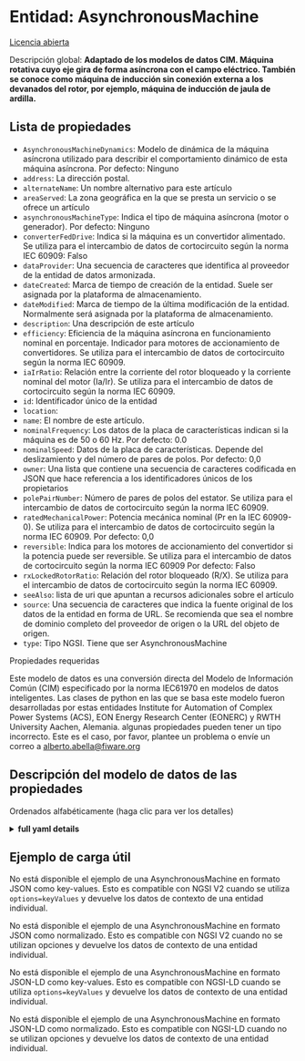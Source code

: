 Entidad: AsynchronousMachine  
============================  
[Licencia abierta](https://github.com/smart-data-models//dataModel.EnergyCIM/blob/master/AsynchronousMachine/LICENSE.md)  
Descripción global: **Adaptado de los modelos de datos CIM. Máquina rotativa cuyo eje gira de forma asíncrona con el campo eléctrico.  También se conoce como máquina de inducción sin conexión externa a los devanados del rotor, por ejemplo, máquina de inducción de jaula de ardilla.**  

## Lista de propiedades  

- `AsynchronousMachineDynamics`: Modelo de dinámica de la máquina asíncrona utilizado para describir el comportamiento dinámico de esta máquina asíncrona. Por defecto: Ninguno  - `address`: La dirección postal.  - `alternateName`: Un nombre alternativo para este artículo  - `areaServed`: La zona geográfica en la que se presta un servicio o se ofrece un artículo  - `asynchronousMachineType`: Indica el tipo de máquina asíncrona (motor o generador). Por defecto: Ninguno  - `converterFedDrive`: Indica si la máquina es un convertidor alimentado. Se utiliza para el intercambio de datos de cortocircuito según la norma IEC 60909: Falso  - `dataProvider`: Una secuencia de caracteres que identifica al proveedor de la entidad de datos armonizada.  - `dateCreated`: Marca de tiempo de creación de la entidad. Suele ser asignada por la plataforma de almacenamiento.  - `dateModified`: Marca de tiempo de la última modificación de la entidad. Normalmente será asignada por la plataforma de almacenamiento.  - `description`: Una descripción de este artículo  - `efficiency`: Eficiencia de la máquina asíncrona en funcionamiento nominal en porcentaje. Indicador para motores de accionamiento de convertidores. Se utiliza para el intercambio de datos de cortocircuito según la norma IEC 60909.  - `iaIrRatio`: Relación entre la corriente del rotor bloqueado y la corriente nominal del motor (Ia/Ir). Se utiliza para el intercambio de datos de cortocircuito según la norma IEC 60909.  - `id`: Identificador único de la entidad  - `location`:   - `name`: El nombre de este artículo.  - `nominalFrequency`: Los datos de la placa de características indican si la máquina es de 50 o 60 Hz. Por defecto: 0.0  - `nominalSpeed`: Datos de la placa de características.  Depende del deslizamiento y del número de pares de polos. Por defecto: 0,0  - `owner`: Una lista que contiene una secuencia de caracteres codificada en JSON que hace referencia a los identificadores únicos de los propietarios  - `polePairNumber`: Número de pares de polos del estator. Se utiliza para el intercambio de datos de cortocircuito según la norma IEC 60909.  - `ratedMechanicalPower`: Potencia mecánica nominal (Pr en la IEC 60909-0). Se utiliza para el intercambio de datos de cortocircuito según la norma IEC 60909. Por defecto: 0,0  - `reversible`: Indica para los motores de accionamiento del convertidor si la potencia puede ser reversible. Se utiliza para el intercambio de datos de cortocircuito según la norma IEC 60909 Por defecto: Falso  - `rxLockedRotorRatio`: Relación del rotor bloqueado (R/X). Se utiliza para el intercambio de datos de cortocircuito según la norma IEC 60909.  - `seeAlso`: lista de uri que apuntan a recursos adicionales sobre el artículo  - `source`: Una secuencia de caracteres que indica la fuente original de los datos de la entidad en forma de URL. Se recomienda que sea el nombre de dominio completo del proveedor de origen o la URL del objeto de origen.  - `type`: Tipo NGSI. Tiene que ser AsynchronousMachine    
Propiedades requeridas  
Este modelo de datos es una conversión directa del Modelo de Información Común (CIM) especificado por la norma IEC61970 en modelos de datos inteligentes. Las clases de python en las que se basa este modelo fueron desarrolladas por estas entidades Institute for Automation of Complex Power Systems (ACS), EON Energy Research Center (EONERC) y RWTH University Aachen, Alemania. algunas propiedades pueden tener un tipo incorrecto. Este es el caso, por favor, plantee un problema o envíe un correo a alberto.abella@fiware.org  
## Descripción del modelo de datos de las propiedades  
Ordenados alfabéticamente (haga clic para ver los detalles)  
<details><summary><strong>full yaml details</strong></summary>    
```yaml  
AsynchronousMachine:    
  description: 'Adapted from CIM data models. A rotating machine whose shaft rotates asynchronously with the electrical field.  Also known as an induction machine with no external connection to the rotor windings, e.g squirrel-cage induction machine.'    
  properties:    
    AsynchronousMachineDynamics:    
      description: 'Asynchronous machine dynamics model used to describe dynamic behavior of this asynchronous machine. Default: None'    
      type: number    
      x-ngsi:    
        model: https://schema.org/Number    
    address:    
      description: 'The mailing address.'    
      properties:    
        addressCountry:    
          description: 'Property. The country. For example, Spain. Model:''https://schema.org/Text'''    
          type: string    
        addressLocality:    
          description: 'Property. The locality in which the street address is, and which is in the region. Model:''https://schema.org/Text'''    
          type: string    
        addressRegion:    
          description: 'Property. The region in which the locality is, and which is in the country. Model:''https://schema.org/Text'''    
          type: string    
        areaServed:    
          description: 'Property. The geographic area where a service or offered item is provided. Model:''https://schema.org/Text'''    
          type: string    
        postOfficeBoxNumber:    
          description: 'Property. The post office box number for PO box addresses. For example, Spain. Model:''https://schema.org/Text'''    
          type: string    
        postalCode:    
          description: 'Property. The postal code. For example, Spain. Model:''https://schema.org/Text'''    
          type: string    
        streetAddress:    
          description: 'Property. The street address. Model:''https://schema.org/Text'''    
          type: string    
      type: Property    
    alternateName:    
      description: 'An alternative name for this item'    
      type: Property    
    areaServed:    
      description: 'The geographic area where a service or offered item is provided'    
      type: Property    
      x-ngsi:    
        model: https://schema.org/Text    
    asynchronousMachineType:    
      description: 'Indicates the type of Asynchronous Machine (motor or generator). Default: None'    
      type: number    
      x-ngsi:    
        model: https://schema.org/Number    
    converterFedDrive:    
      description: 'Indicates whether the machine is a converter fed drive. Used for short circuit data exchange according to IEC 60909 Default: False'    
      type: number    
      x-ngsi:    
        model: https://schema.org/Number    
    dataProvider:    
      description: 'A sequence of characters identifying the provider of the harmonised data entity.'    
      type: Property    
    dateCreated:    
      description: 'Entity creation timestamp. This will usually be allocated by the storage platform.'    
      format: date-time    
      type: Property    
    dateModified:    
      description: 'Timestamp of the last modification of the entity. This will usually be allocated by the storage platform.'    
      format: date-time    
      type: Property    
    description:    
      description: 'A description of this item'    
      type: Property    
    efficiency:    
      description: 'Efficiency of the asynchronous machine at nominal operation in percent. Indicator for converter drive motors. Used for short circuit data exchange according to IEC 60909 Default: 0.0'    
      type: number    
      x-ngsi:    
        model: https://schema.org/Number    
    iaIrRatio:    
      description: 'Ratio of locked-rotor current to the rated current of the motor (Ia/Ir). Used for short circuit data exchange according to IEC 60909 Default: 0.0'    
      type: number    
      x-ngsi:    
        model: https://schema.org/Number    
    id:    
      anyOf: &asynchronousmachine_-_properties_-_owner_-_items_-_anyof    
        - description: 'Property. Identifier format of any NGSI entity'    
          maxLength: 256    
          minLength: 1    
          pattern: ^[\w\-\.\{\}\$\+\*\[\]`|~^@!,:\\]+$    
          type: string    
        - description: 'Property. Identifier format of any NGSI entity'    
          format: uri    
          type: string    
      description: 'Unique identifier of the entity'    
      type: Property    
    location:    
      $id: https://geojson.org/schema/Geometry.json    
      $schema: "http://json-schema.org/draft-07/schema#"    
      oneOf:    
        - properties:    
            bbox:    
              items:    
                type: number    
              minItems: 4    
              type: array    
            coordinates:    
              items:    
                type: number    
              minItems: 2    
              type: array    
            type:    
              enum:    
                - Point    
              type: string    
          required:    
            - type    
            - coordinates    
          title: 'GeoJSON Point'    
          type: object    
        - properties:    
            bbox:    
              items:    
                type: number    
              minItems: 4    
              type: array    
            coordinates:    
              items:    
                items:    
                  type: number    
                minItems: 2    
                type: array    
              minItems: 2    
              type: array    
            type:    
              enum:    
                - LineString    
              type: string    
          required:    
            - type    
            - coordinates    
          title: 'GeoJSON LineString'    
          type: object    
        - properties:    
            bbox:    
              items:    
                type: number    
              minItems: 4    
              type: array    
            coordinates:    
              items:    
                items:    
                  items:    
                    type: number    
                  minItems: 2    
                  type: array    
                minItems: 4    
                type: array    
              type: array    
            type:    
              enum:    
                - Polygon    
              type: string    
          required:    
            - type    
            - coordinates    
          title: 'GeoJSON Polygon'    
          type: object    
        - properties:    
            bbox:    
              items:    
                type: number    
              minItems: 4    
              type: array    
            coordinates:    
              items:    
                items:    
                  type: number    
                minItems: 2    
                type: array    
              type: array    
            type:    
              enum:    
                - MultiPoint    
              type: string    
          required:    
            - type    
            - coordinates    
          title: 'GeoJSON MultiPoint'    
          type: object    
        - properties:    
            bbox:    
              items:    
                type: number    
              minItems: 4    
              type: array    
            coordinates:    
              items:    
                items:    
                  items:    
                    type: number    
                  minItems: 2    
                  type: array    
                minItems: 2    
                type: array    
              type: array    
            type:    
              enum:    
                - MultiLineString    
              type: string    
          required:    
            - type    
            - coordinates    
          title: 'GeoJSON MultiLineString'    
          type: object    
        - properties:    
            bbox:    
              items:    
                type: number    
              minItems: 4    
              type: array    
            coordinates:    
              items:    
                items:    
                  items:    
                    items:    
                      type: number    
                    minItems: 2    
                    type: array    
                  minItems: 4    
                  type: array    
                type: array    
              type: array    
            type:    
              enum:    
                - MultiPolygon    
              type: string    
          required:    
            - type    
            - coordinates    
          title: 'GeoJSON MultiPolygon'    
          type: object    
      title: 'GeoJSON Geometry'    
    name:    
      description: 'The name of this item.'    
      type: Property    
    nominalFrequency:    
      description: 'Nameplate data indicates if the machine is 50 or 60 Hz. Default: 0.0'    
      type: number    
      x-ngsi:    
        model: https://schema.org/Number    
    nominalSpeed:    
      description: 'Nameplate data.  Depends on the slip and number of pole pairs. Default: 0.0'    
      type: number    
      x-ngsi:    
        model: https://schema.org/Number    
    owner:    
      description: 'A List containing a JSON encoded sequence of characters referencing the unique Ids of the owner(s)'    
      items:    
        anyOf: *asynchronousmachine_-_properties_-_owner_-_items_-_anyof    
        description: 'Property. Unique identifier of the entity'    
      type: Property    
    polePairNumber:    
      description: 'Number of pole pairs of stator. Used for short circuit data exchange according to IEC 60909 Default: 0'    
      type: number    
      x-ngsi:    
        model: https://schema.org/Number    
    ratedMechanicalPower:    
      description: 'Rated mechanical power (Pr in the IEC 60909-0). Used for short circuit data exchange according to IEC 60909. Default: 0.0'    
      type: number    
      x-ngsi:    
        model: https://schema.org/Number    
    reversible:    
      description: 'Indicates for converter drive motors if the power can be reversible. Used for short circuit data exchange according to IEC 60909 Default: False'    
      type: number    
      x-ngsi:    
        model: https://schema.org/Number    
    rxLockedRotorRatio:    
      description: 'Locked rotor ratio (R/X). Used for short circuit data exchange according to IEC 60909 Default: 0.0'    
      type: number    
      x-ngsi:    
        model: https://schema.org/Number    
    seeAlso:    
      description: 'list of uri pointing to additional resources about the item'    
      oneOf:    
        - items:    
            - format: uri    
              type: string    
          minItems: 1    
          type: array    
        - format: uri    
          type: string    
      type: Property    
    source:    
      description: 'A sequence of characters giving the original source of the entity data as a URL. Recommended to be the fully qualified domain name of the source provider, or the URL to the source object.'    
      type: Property    
    type:    
      description: 'NGSI type. It has to be AsynchronousMachine'    
      enum:    
        - AsynchronousMachine    
      type: Property    
  required: []    
  type: object    
```  
</details>    
## Ejemplo de carga útil  
No está disponible el ejemplo de una AsynchronousMachine en formato JSON como key-values. Esto es compatible con NGSI V2 cuando se utiliza `options=keyValues` y devuelve los datos de contexto de una entidad individual.  
No está disponible el ejemplo de una AsynchronousMachine en formato JSON como normalizado. Esto es compatible con NGSI V2 cuando no se utilizan opciones y devuelve los datos de contexto de una entidad individual.  
No está disponible el ejemplo de una AsynchronousMachine en formato JSON-LD como key-values. Esto es compatible con NGSI-LD cuando se utiliza `options=keyValues` y devuelve los datos de contexto de una entidad individual.  
No está disponible el ejemplo de una AsynchronousMachine en formato JSON-LD como normalizado. Esto es compatible con NGSI-LD cuando no se utilizan opciones y devuelve los datos de contexto de una entidad individual.  
